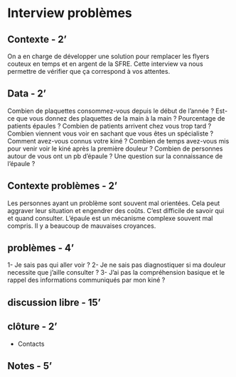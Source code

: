 # Interview problèmes

## Contexte - 2’
On a en charge de développer une solution pour remplacer les flyers couteux en temps et en argent de la SFRE. Cette interview va nous permettre de vérifier que ça correspond à vos attentes.

## Data - 2’
Combien de plaquettes consommez-vous depuis le début de l’année ?
Est-ce que vous donnez des plaquettes de la main à la main ?
Pourcentage de patients épaules ?
Combien de patients arrivent chez vous trop tard ?
Combien viennent vous voir en sachant que vous êtes un spécialiste ?
Comment avez-vous connus votre kiné ?
Combien de temps avez-vous mis pour venir voir le kiné après la première douleur ?
Combien de personnes autour de vous ont un pb d’épaule ?
Une question sur la connaissance de l’épaule ?

## Contexte problèmes - 2’
Les personnes ayant un problème sont souvent mal orientées. Cela peut aggraver leur situation et engendrer des coûts. C’est difficile de savoir qui et quand consulter. L’épaule est un mécanisme complexe souvent mal compris. Il y a beaucoup de mauvaises croyances.

## problèmes - 4’
1- Je sais pas qui aller voir ?
2- Je ne sais pas diagnostiquer si ma douleur necessite que j’aille consulter ?
3- J’ai pas la compréhension basique et le rappel des informations communiqués par mon kiné ?

## discussion libre - 15’

## clôture - 2’
- Contacts

## Notes - 5’
